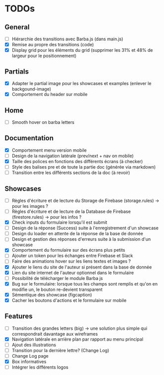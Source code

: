 # TODOs

## General

- [ ] Hiérarchie des transitions avec Barba.js (dans main.js)
- [x] Remise au propre des transitions (code)
- [x] Display grid pour les éléments du grid (supprimer les 31% et 48% de largeur pour le positionnement)

## Partials

- [x] Adapter le partial image pour les showcases et examples (enlever le backgound-image)
- [x] Comportement du header sur mobile

## Home

- [ ] Smooth hover on barba letters

## Documentation

- [x] Comportement menu version mobile
- [ ] Design de la navigation latérale (prev/next + nav on mobile)
- [x] Taille des polices en fonctions des différents écrans (à checker)
- [ ] Style des balises pre et de toute la partie doc (générée via markdown)
- [ ] Transition entre les différents sections de la doc (à revoir)

## Showcases

- [ ] Règles d'écriture et de lecture du Storage de Firebase (storage.rules) -> pour les images ?
- [ ] Règles d'écriture et de lecture de la Database de Firebase (firestore.rules) -> pour les infos ?
- [x] Check inputs du formulaire lorsqu'il est submit
- [ ] Design de la réponse (Success) suite à l'enregistrement d'un showcase
- [ ] Design du loader en attente de la réponse de la base de donnée
- [ ] Design et gestion des réponses d'erreurs suite à la submission d'un showcase
- [x] Comportement du formulaire sur des écrans plus petits
- [ ] Ajouter un token pour les échanges entre Firebase et Slack
- [ ] Faire des animations hover sur les liens textes et images ?
- [x] Ajouter le liens du site de l'auteur si présent dans la base de donnée
- [x] Lien du site internet de l'auteur optionnel dans le formulaire
- [ ] Possibilité de télécharger le module Barba js
- [x] Bug sur le formulaire: lorsque tous les champs sont remplis et qu'on en modifie un, le bouton re-devient transparent
- [x] Sémentique des showcase (figcaption)
- [x] Cacher les boutons d'actions et le formulaire sur mobile

## Features

- [ ] Transition des grandes letters (big) -> une solution plus simple qui correspondrait davantage aux wireframes
- [x] Navigation latérale en arrière plan par rapport au menu principal
- [ ] Ajout des illustrations
- [ ] Transition pour la dernière lettre? (Change Log)
- [ ] Change Log page
- [x] Box informatives
- [ ] Intégrer les différents logos
